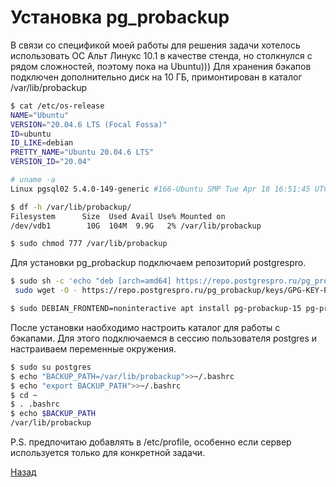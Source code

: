 # Установка pg_probackup

В связи со спецификой моей работы для решения задачи хотелось использовать ОС Альт Линукс 10.1 в качестве стенда, но столкнулся с рядом сложностей, поэтому пока на Ubuntu)))
Для хранения бэкапов подключен дополнительно диск на 10 ГБ, примонтирован в каталог /var/lib/probackup


```bash
$ cat /etc/os-release
NAME="Ubuntu"
VERSION="20.04.6 LTS (Focal Fossa)"
ID=ubuntu
ID_LIKE=debian
PRETTY_NAME="Ubuntu 20.04.6 LTS"
VERSION_ID="20.04"

# uname -a
Linux pgsql02 5.4.0-149-generic #166-Ubuntu SMP Tue Apr 18 16:51:45 UTC 2023 x86_64 x86_64 x86_64 GNU/Linux

$ df -h /var/lib/probackup/
Filesystem      Size  Used Avail Use% Mounted on
/dev/vdb1        10G  104M  9.9G   2% /var/lib/probackup

$ sudo chmod 777 /var/lib/probackup
```

Для установки pg_probackup подключаем репозиторий postgrespro.

```bash
$ sudo sh -c 'echo "deb [arch=amd64] https://repo.postgrespro.ru/pg_probackup/deb/ $(lsb_release -cs) main-$(lsb_release -cs)" > /etc/apt/sources.list.d/pg_probackup.list' &&
 sudo wget -O - https://repo.postgrespro.ru/pg_probackup/keys/GPG-KEY-PG_PROBACKUP | sudo apt-key add - && sudo apt-get update

$ sudo DEBIAN_FRONTEND=noninteractive apt install pg-probackup-15 pg-probackup-15-dbg postgresql-contrib postgresql-15-pg-checksums -y
```

После установки наобходимо настроить каталог для работы с бэкапами. Для этого подключаемся в сессию пользователя postgres и настраиваем переменные окружения.

```bash
$ sudo su postgres
$ echo "BACKUP_PATH=/var/lib/probackup">>~/.bashrc
$ echo "export BACKUP_PATH">>~/.bashrc
$ cd ~
$ . .bashrc
$ echo $BACKUP_PATH
/var/lib/probackup
```

P.S. предпочитаю добавлять в /etc/profile, особенно если сервер используется только для конкретной задачи.


[Назад](README.md)


